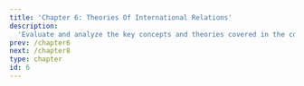 ```yaml
---
title: 'Chapter 6: Theories Of International Relations'
description:
  'Evaluate and analyze the key concepts and theories covered in the course "Modern Theories of International Relations," including but not limited to (Classical) Realism, Liberalism, Neorealism, Neoliberalism, Constructivism, and Critical Theory, demonstrating a comprehensive understanding of their historical context, core principles, and contemporary relevance in the field of international relations.'
prev: /chapter6
next: /chapter8
type: chapter
id: 6
---
```


<exercise id="1" title="Introduction To IR Theories">  



</exercise>

<exercise id="2" title="(Classical) Realism">  



</exercise>

<exercise id="3" title="Liberalism">  




</exercise>

<exercise id="4" title="Neorealism">  




</exercise>

<exercise id="5" title="Neoliberalism">  



</exercise>

<exercise id="6" title="Anarchy, Hegemony, And International Institutions">  




</exercise>

<exercise id="7" title="Power, Alliance, And Cooperation">  





</exercise>

<exercise id="8" title="Structuralism/globalism">  





</exercise>

<exercise id="9" title="North-south, East-west">  




</exercise>

<exercise id="10" title="Constructivism">  






</exercise>

<exercise id="11" title="Norms And Identities In IR">  






</exercise>

<exercise id="12" title="Domestic Politics">  





</exercise>

<exercise id="13" title="Feminism">  






</exercise>

<exercise id="14" title="Rational Choice Theory">  





</exercise>

<exercise id="15" title="Game Theory">  





</exercise>

<exercise id="16" title="Critical Theory">  






</exercise>

<exercise id="17" title="Non-western IR Theories">  





</exercise>


